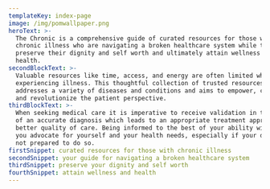 ```yaml
---
templateKey: index-page
image: /img/pomwallpaper.png
heroText: >-
  The Chronic is a comprehensive guide of curated resources for those with
  chronic illness who are navigating a broken healthcare system while trying to
  preserve their dignity and self worth and ultimately attain wellness and
  health.
secondBlockText: >-
  Valuable resources like time, access, and energy are often limited when
  experiencing illness. This thoughtful collection of trusted resources
  addresses a variety of diseases and conditions and aims to empower, challenge,
  and revolutionize the patient perspective.
thirdBlockText: >-
  When seeking medical care it is imperative to receive validation in the form
  of an accurate diagnosis which leads to an appropriate treatment approach and
  better quality of care. Being informed to the best of your ability will help
  you advocate for yourself and your health needs, especially if your doctor is
  not prepared to do so.
firstSnippet: curated resources for those with chronic illness
secondSnippet: your guide for navigating a broken healthcare system
thirdSnippet: preserve your dignity and self worth
fourthSnippet: attain wellness and health
---
```


